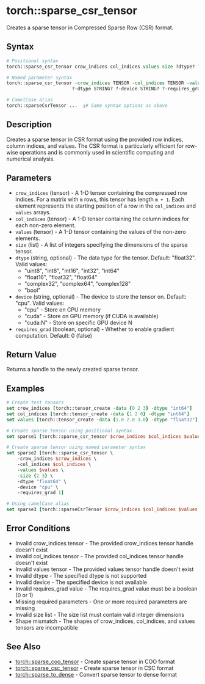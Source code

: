 # torch::sparse_csr_tensor

Creates a sparse tensor in Compressed Sparse Row (CSR) format.

## Syntax

```tcl
# Positional syntax
torch::sparse_csr_tensor crow_indices col_indices values size ?dtype? ?device? ?requires_grad?

# Named parameter syntax
torch::sparse_csr_tensor -crow_indices TENSOR -col_indices TENSOR -values TENSOR -size LIST \
                        ?-dtype STRING? ?-device STRING? ?-requires_grad BOOLEAN?

# CamelCase alias
torch::sparseCsrTensor ...  ;# Same syntax options as above
```

## Description

Creates a sparse tensor in CSR format using the provided row indices, column indices, and values. The CSR format is particularly efficient for row-wise operations and is commonly used in scientific computing and numerical analysis.

## Parameters

* `crow_indices` (tensor) - A 1-D tensor containing the compressed row indices. For a matrix with `m` rows, this tensor has length `m + 1`. Each element represents the starting position of a row in the `col_indices` and `values` arrays.
* `col_indices` (tensor) - A 1-D tensor containing the column indices for each non-zero element.
* `values` (tensor) - A 1-D tensor containing the values of the non-zero elements.
* `size` (list) - A list of integers specifying the dimensions of the sparse tensor.
* `dtype` (string, optional) - The data type for the tensor. Default: "float32". Valid values:
  * "uint8", "int8", "int16", "int32", "int64"
  * "float16", "float32", "float64"
  * "complex32", "complex64", "complex128"
  * "bool"
* `device` (string, optional) - The device to store the tensor on. Default: "cpu". Valid values:
  * "cpu" - Store on CPU memory
  * "cuda" - Store on GPU memory (if CUDA is available)
  * "cuda:N" - Store on specific GPU device N
* `requires_grad` (boolean, optional) - Whether to enable gradient computation. Default: 0 (false)

## Return Value

Returns a handle to the newly created sparse tensor.

## Examples

```tcl
# Create test tensors
set crow_indices [torch::tensor_create -data {0 2 3} -dtype "int64"]
set col_indices [torch::tensor_create -data {1 2 0} -dtype "int64"]
set values [torch::tensor_create -data {1.0 2.0 3.0} -dtype "float32"]

# Create sparse tensor using positional syntax
set sparse1 [torch::sparse_csr_tensor $crow_indices $col_indices $values {2 3}]

# Create sparse tensor using named parameter syntax
set sparse2 [torch::sparse_csr_tensor \
    -crow_indices $crow_indices \
    -col_indices $col_indices \
    -values $values \
    -size {2 3} \
    -dtype "float64" \
    -device "cpu" \
    -requires_grad 1]

# Using camelCase alias
set sparse3 [torch::sparseCsrTensor $crow_indices $col_indices $values {2 3}]
```

## Error Conditions

* Invalid crow_indices tensor - The provided crow_indices tensor handle doesn't exist
* Invalid col_indices tensor - The provided col_indices tensor handle doesn't exist
* Invalid values tensor - The provided values tensor handle doesn't exist
* Invalid dtype - The specified dtype is not supported
* Invalid device - The specified device is not available
* Invalid requires_grad value - The requires_grad value must be a boolean (0 or 1)
* Missing required parameters - One or more required parameters are missing
* Invalid size list - The size list must contain valid integer dimensions
* Shape mismatch - The shapes of crow_indices, col_indices, and values tensors are incompatible

## See Also

* [torch::sparse_coo_tensor](sparse_coo_tensor.md) - Create sparse tensor in COO format
* [torch::sparse_csc_tensor](sparse_csc_tensor.md) - Create sparse tensor in CSC format
* [torch::sparse_to_dense](sparse_to_dense.md) - Convert sparse tensor to dense format 